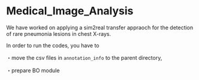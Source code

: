 # Medical_Image_Analysis

We have worked on applying a sim2real transfer appraoch for the detection of rare pneumonia lesions in chest X-rays. 

In order to run the codes, you have to 

・move the csv files in `annotation_info` to the parent directory,

・prepare BO module
